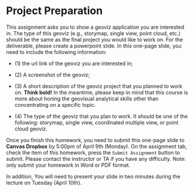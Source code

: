 # Project Preparation

This assignment asks you to show a geoviz application you are interested in. The type of this geoviz (e.g., storymap, single view, point cloud, etc.) should be the same as the final project you would like to work on. For the deliverable, please create a powerpoint slide. In this one-page slide, you need to include the following information:

- (1) the url link of the geoviz you are interested in;

- (2) A screenshot of the geoviz;

- (3) A short description of the geoviz project that you planned to work on.  **Think bold!** In the meantime, please keep in mind that this course is more about honing the geovisual analytical skills other than concentrating on a specific topic.

- (4) The type of the geoviz that you plan to work. It should be one of the following: storymap, single view, coordinated multiple view, or point cloud geoviz.

Once you finish this homework, you need to submit this one-page slide to **Canvas Dropbox** by 5:00pm of April 9th (Monday). On the assignment tab,  check the item of this homework, press the `Submit Assignment` button to submit. Please contact the instructor or TA if you have any difficulty. Note: only submit your homework in Word or PDF format.

In addition, You will need to present your slide in two minutes during the lecture on Tuesday (April 10th).





